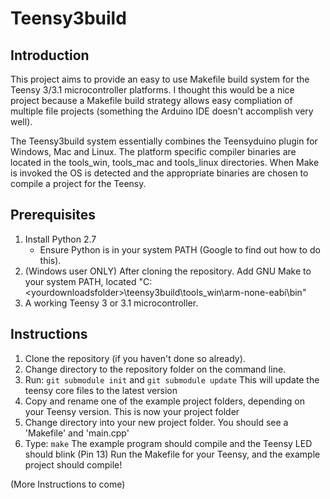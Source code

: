 Teensy3build
============

Introduction
------------
This project aims to provide an easy to use Makefile build system for the Teensy 3/3.1 microcontroller platforms. I thought this would be a nice project because a Makefile build strategy allows easy compliation of multiple file projects (something the Arduino IDE doesn't accomplish very well).

The Teensy3build system essentially combines the Teensyduino plugin for Windows, Mac and Linux. The platform specific compiler binaries are located in the tools_win, tools_mac and tools_linux directories. When Make is invoked the OS is detected and the appropriate binaries are chosen to compile a project for the Teensy.


Prerequisites
-------------
1. Install Python 2.7
	- Ensure Python is in your system PATH (Google to find out how to do this).
2. (Windows user ONLY) After cloning the repository. Add GNU Make to your system PATH, located "C:\<yourdownloadsfolder>\teensy3build\tools_win\arm-none-eabi\bin"
3. A working Teensy 3 or 3.1 microcontroller.

Instructions
------------
1. Clone the repository (if you haven't done so already).
2. Change directory to the repository folder on the command line.
3. Run:	`git submodule init` and `git submodule update`
	This will update the teensy core files to the latest version
4. Copy and rename one of the example project folders, depending on your Teensy version. This is now your project folder
5. Change directory into your new project folder. You should see a 'Makefile' and 'main.cpp'
6. Type: `make`
 The example program should compile and the Teensy LED should blink (Pin 13)
Run the Makefile for your Teensy, and the example project should compile!

(More Instructions to come)
